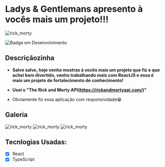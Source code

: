<h1>Ladys & Gentlemans apresento à vocês mais um projeto!!!</h2>

![rick_morty](https://user-images.githubusercontent.com/59092579/191336010-74a79ded-7216-45ce-806b-0c47a1e50cb9.png)

![Badge em Desenvolvimento](http://img.shields.io/static/v1?label=STATUS&message=Em%20Desenvolvimento&color=RED&style=for-the-badge)

## Descriçãozinha

* <strong> Salve salve, hoje venho mostras à vocês mais um projeto que fiz e que achei bem divertido, venho trabalhando mais com ReactJS e essa é mais um projeto
de fortalecimento de conhecimento! 

* Usei o "The Rick and Morty API(https://rickandmortyapi.com/)"</strong>
* Obviamente fiz essa aplicação com responsividade😁

## Galeria

![rick_morty](https://user-images.githubusercontent.com/59092579/191337503-c30b6b45-9562-4043-8e54-6782c7ceb5a4.png)
![rick_morty](https://user-images.githubusercontent.com/59092579/191337570-25bf8e0f-d928-4bd7-ad2c-147c70e5e456.png)
![rick_morty](https://user-images.githubusercontent.com/59092579/191337646-8fd494aa-564e-498d-baac-908d20ed598a.png)



## Tecnlogias Usadas: 

- [x] React
- [x] TypeScript
